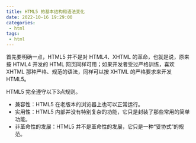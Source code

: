 ```yaml
---
title: HTML5 的基本结构和语法变化
date: 2022-10-16 19:29:00
categories:
 - html
tags:
 - html
---
```


首先要明确一点，HTML5 并不是对 HTML4、XHTML 的革命，也就是说，原来按 HTML4 开发的 HTML 网页同样可用；如果开发者受过严格训练，喜欢 XHTML 那种严格、规范的语法，同样可以按 XHTML 的严格要求来开发 HTML5。

HTML5 完全遵守以下3点规则。

* 兼容性：HTML5 在老版本的浏览器上也可以正常运行。
* 实用性：HTML5 内部并没有特别复杂的功能，它只是封装了那些常用的简单功能。
* 非革命性的发展：HTML5 并不是革命性的发展，它只是一种“妥协式”的规范。